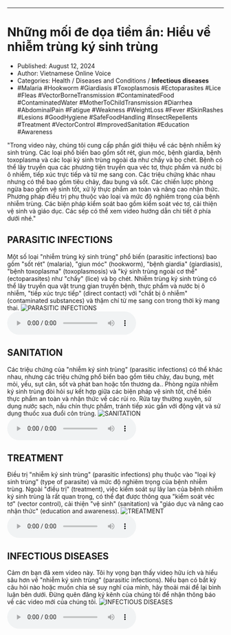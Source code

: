 
---

# Những mối đe dọa tiềm ẩn: Hiểu về nhiễm trùng ký sinh trùng

- Published: August 12, 2024
- Author: Vietnamese Online Voice
- Categories: Health / Diseases and Conditions / **Infectious diseases**
- #Malaria #Hookworm #Giardiasis #Toxoplasmosis #Ectoparasites #Lice #Fleas #VectorBorneTransmission #ContaminatedFood #ContaminatedWater #MotherToChildTransmission #Diarrhea #AbdominalPain #Fatigue #Weakness #WeightLoss #Fever #SkinRashes #Lesions #GoodHygiene #SafeFoodHandling #InsectRepellents #Treatment #VectorControl #ImprovedSanitation #Education #Awareness

"Trong video này, chúng tôi cung cấp phần giới thiệu về các bệnh nhiễm ký sinh trùng. Các loại phổ biến bao gồm sốt rét, giun móc, bệnh giardia, bệnh toxoplasma và các loại ký sinh trùng ngoài da như chấy và bọ chét. Bệnh có thể lây truyền qua các phương tiện truyền qua véc tơ, thực phẩm và nước bị ô nhiễm, tiếp xúc trực tiếp và từ mẹ sang con. Các triệu chứng khác nhau nhưng có thể bao gồm tiêu chảy, đau bụng và sốt. Các chiến lược phòng ngừa bao gồm vệ sinh tốt, xử lý thực phẩm an toàn và nâng cao nhận thức. Phương pháp điều trị phụ thuộc vào loại và mức độ nghiêm trọng của bệnh nhiễm trùng. Các biện pháp kiểm soát bao gồm kiểm soát véc tơ, cải thiện vệ sinh và giáo dục. Các sếp có thể xem video hướng dẫn chi tiết ở phía dưới nhé."


## PARASITIC INFECTIONS

Một số loại "nhiễm trùng ký sinh trùng" phổ biến (parasitic infections) bao gồm "sốt rét" (malaria), "giun móc" (hookworm), "bệnh giardia" (giardiasis), "bệnh toxoplasma" (toxoplasmosis) và "ký sinh trùng ngoài cơ thể" (ectoparasites) như "chấy" (lice) và bọ chét. Nhiễm trùng ký sinh trùng có thể lây truyền qua vật trung gian truyền bệnh, thực phẩm và nước bị ô nhiễm, "tiếp xúc trực tiếp" (direct contact) với "chất bị ô nhiễm" (contaminated substances) và thậm chí từ mẹ sang con trong thời kỳ mang thai.
![PARASITIC INFECTIONS](https://http-archiver-apis-production-80.schnworks.com/storage/images/transitions/2024-08-12/transition--10946035524-Montserrat-Medium-1A237E.jpg)
<audio controls>
    <source src="https://http-archiver-apis-production-80.schnworks.com/storage/storage/audio/file-16927162358.mp3" type="audio/mpeg">
</audio>



## SANITATION

Các triệu chứng của "nhiễm ký sinh trùng" (parasitic infections) có thể khác nhau, nhưng các triệu chứng phổ biến bao gồm tiêu chảy, đau bụng, mệt mỏi, yếu, sụt cân, sốt và phát ban hoặc tổn thương da.. Phòng ngừa nhiễm ký sinh trùng đòi hỏi sự kết hợp giữa các biện pháp vệ sinh tốt, chế biến thực phẩm an toàn và nhận thức về các rủi ro. Rửa tay thường xuyên, sử dụng nước sạch, nấu chín thực phẩm, tránh tiếp xúc gần với động vật và sử dụng thuốc xua đuổi côn trùng.
![SANITATION](https://http-archiver-apis-production-80.schnworks.com/storage/images/transitions/2024-08-12/transition-12919424938-Montserrat-Bold-303F9F.jpg)
<audio controls>
    <source src="https://http-archiver-apis-production-80.schnworks.com/storage/storage/audio/file-25257242051.mp3" type="audio/mpeg">
</audio>



## TREATMENT

Điều trị "nhiễm ký sinh trùng" (parasitic infections) phụ thuộc vào "loại ký sinh trùng" (type of parasite) và mức độ nghiêm trọng của bệnh nhiễm trùng. Ngoài "điều trị" (treatment), việc kiểm soát sự lây lan của bệnh nhiễm ký sinh trùng là rất quan trọng, có thể đạt được thông qua "kiểm soát véc tơ" (vector control), cải thiện "vệ sinh" (sanitation) và "giáo dục và nâng cao nhận thức" (education and awareness).
![TREATMENT](https://http-archiver-apis-production-80.schnworks.com/storage/images/transitions/2024-08-12/transition--80843837-Montserrat-Medium-673AB7.jpg)
<audio controls>
    <source src="https://http-archiver-apis-production-80.schnworks.com/storage/storage/audio/file-41152292051.mp3" type="audio/mpeg">
</audio>



## INFECTIOUS DISEASES

Cảm ơn bạn đã xem video này. Tôi hy vọng bạn thấy video hữu ích và hiểu sâu hơn về "nhiễm ký sinh trùng" (parasitic infections). Nếu bạn có bất kỳ câu hỏi nào hoặc muốn chia sẻ suy nghĩ của mình, hãy thoải mái để lại bình luận bên dưới. Đừng quên đăng ký kênh của chúng tôi để nhận thông báo về các video mới của chúng tôi.
![INFECTIOUS DISEASES](https://http-archiver-apis-production-80.schnworks.com/storage/images/transitions/2024-08-12/transition-35390898487-Montserrat-Thin-880E4F.jpg)
<audio controls>
    <source src="https://http-archiver-apis-production-80.schnworks.com/storage/storage/audio/file-7811138473.mp3" type="audio/mpeg">
</audio>

